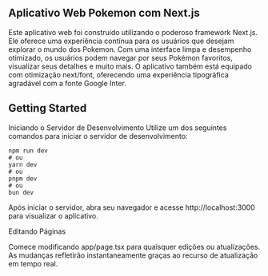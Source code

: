 ## Aplicativo Web Pokemon com Next.js

Este aplicativo web foi construído utilizando o poderoso framework Next.js. Ele oferece uma experiência contínua para os usuários que desejam explorar o mundo dos Pokemon. Com uma interface limpa e desempenho otimizado, os usuários podem navegar por seus Pokémon favoritos, visualizar seus detalhes e muito mais. O aplicativo também está equipado com otimização next/font, oferecendo uma experiência tipográfica agradável com a fonte Google Inter.

## Getting Started

Iniciando o Servidor de Desenvolvimento
Utilize um dos seguintes comandos para iniciar o servidor de desenvolvimento:
```
npm run dev
# ou
yarn dev
# ou
pnpm dev
# ou
bun dev

```

Após iniciar o servidor, abra seu navegador e acesse http://localhost:3000 para visualizar o aplicativo.

Editando Páginas

Comece modificando app/page.tsx para quaisquer edições ou atualizações. As mudanças refletirão instantaneamente graças ao recurso de atualização em tempo real.
